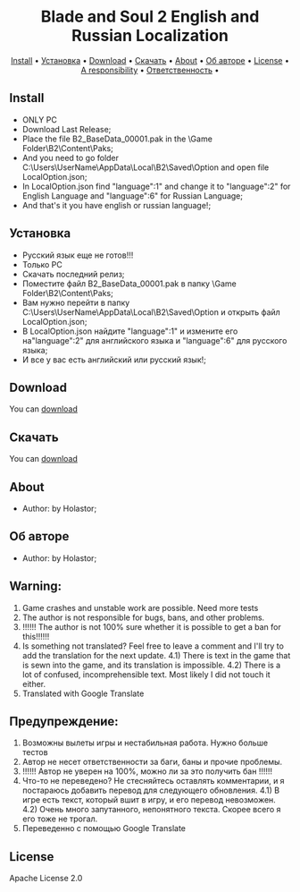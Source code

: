 <h1 align="center">
  <br>
  Blade and Soul 2 English and Russian Localization
  <br>
</h1>

<p align="center">
  <a href="#Install">Install</a> •
  <a href="#Установка">Установка</a> •
  <a href="#download">Download</a> •
  <a href="#Скачать">Скачать</a> •
  <a href="#About">About</a> •
  <a href="#Об авторе">Об авторе</a> •
  <a href="#License">License</a> •
  <a href="#A responsibility">A responsibility</a> •
  <a href="#Ответственность">Ответственность</a> •
</p>



## Install

* ONLY PC
* Download Last Release;
* Place the file B2_BaseData_00001.pak in the \Game Folder\B2\Content\Paks;
* And you need to go folder C:\Users\UserName\AppData\Local\B2\Saved\Option and open file LocalOption.json;
* In LocalOption.json find "language":1" and change it to "language":2" for English Language and "language":6" for Russian Language;
* And that's it you have english or russian language!;
<!-- * Unpack the B2_BaseData_00001.pak file from the archive into the \Game Folder\B2\Content\Paks; -->
## Установка
* Русский язык еще не готов!!!
* Только PC
* Скачать последний релиз;
* Поместите файл B2_BaseData_00001.pak в папку \Game Folder\B2\Content\Paks;
* Вам нужно перейти в папку C:\Users\UserName\AppData\Local\B2\Saved\Option и открыть файл LocalOption.json;
* В LocalOption.json найдите "language":1" и измените его на"language":2" для английского языка и "language":6" для русского языка;
* И все у вас есть английский или русский язык!;
<!-- * Распаковать файл B2_BaseData_00001.pak из архива в папку \Game Folder\B2\Content\Paks; -->
## Download

You can [download](https://github.com/Holastor/Blade-and-Soul-2-Localization/releases)

## Скачать

You can [download](https://github.com/Holastor/Blade-and-Soul-2-Localization/releases)

## About
  * Author: by Holastor;
## Об авторе
  * Author: by Holastor;

## Warning:
1) Game crashes and unstable work are possible. Need more tests
2) The author is not responsible for bugs, bans, and other problems.
3) !!!!!! The author is not 100% sure whether it is possible to get a ban for this!!!!!!
4) Is something not translated? Feel free to leave a comment and I'll try to add the translation for the next update.
  4.1) There is text in the game that is sewn into the game, and its translation is impossible.
  4.2) There is a lot of confused, incomprehensible text. Most likely I did not touch it either.
5) Translated with Google Translate



## Предупреждение:
1) Возможны вылеты игры и нестабильная работа. Нужно больше тестов
2) Автор не несет ответственности за баги, баны и прочие проблемы.
3) !!!!!! Автор не уверен на 100%, можно ли за это получить бан !!!!!!
4) Что-то не переведено? Не стесняйтесь оставлять комментарии, и я постараюсь добавить перевод для следующего обновления.
  4.1) В игре есть текст, который вшит в игру, и его перевод невозможен.
  4.2) Очень много запутанного, непонятного текста. Скорее всего я его тоже не трогал.
5) Переведенно с помощью Google Translate

## License

Apache License 2.0
